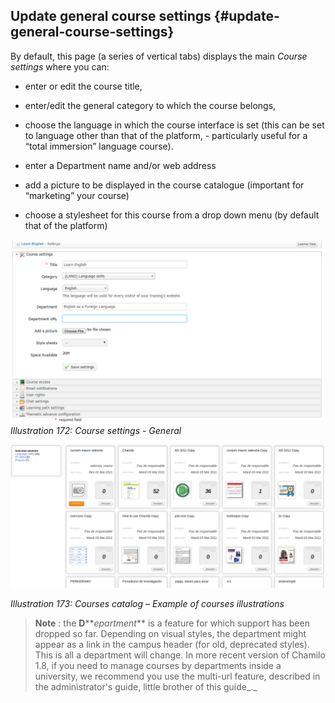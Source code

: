## Update general course settings {#update-general-course-settings}

By default, this page (a series of vertical tabs) displays the main _Course settings_ where you can:

*   enter or edit the course title,

*   enter/edit the general category to which the course belongs,

*   choose the language in which the course interface is set (this can be set to language other than that of the platform, - particularly useful for a “total immersion” language course).

*   enter a Department name and/or web address

*   add a picture to be displayed in the course catalogue (important for “marketing” your course)

*   choose a stylesheet for this course from a drop down menu (by default that of the platform)

![](../assets/images241.png)*Illustration 172: Course settings - General*

![](../assets/images242.png)

*Illustration 173: Courses catalog – Example of courses illustrations*

> **Note** : the **D****_epartment_** is a feature for which support has been dropped so far. Depending on visual styles, the department might appear as a link in the campus header (for old, deprecated styles). This is all a department will change. In more recent version of Chamilo 1.8, if you need to manage courses by departments inside a university, we recommend you use the multi-url feature, described in the administrator&#039;s guide, little brother of this guide_._
